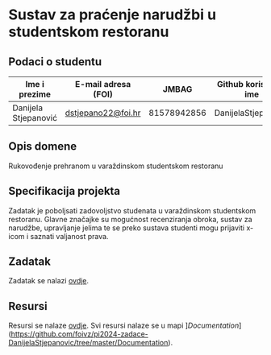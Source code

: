 
# Sustav za praćenje narudžbi u studentskom restoranu

## Podaci o studentu

Ime i prezime | E-mail adresa (FOI) | JMBAG | Github korisničko ime
------------  | ------------------- | ----- | ---------------------
Danijela Stjepanović | dstjepano22@foi.hr | 81578942856 | DanijelaStjepanovic


## Opis domene
Rukovođenje prehranom u varaždinskom studentskom restoranu 

## Specifikacija projekta
Zadatak je poboljsati zadovoljstvo studenata u varaždinskom studentskom restoranu. Glavne značajke su mogućnost recenziranja obroka, sustav za narudžbe, upravljanje jelima te se preko sustava studenti mogu prijaviti x-icom i saznati valjanost prava.

## Zadatak
Zadatak se nalazi [ovdje](https://github.com/foivz/pi2024-zadace-DanijelaStjepanovic/blob/master/Documentation/Zadatak%20-%20SCVZ.pdf).

## Resursi
Resursi se nalaze [ovdje](https://github.com/foivz/pi2024-zadace-DanijelaStjepanovic/tree/master/Documentation).
Svi resursi nalaze se u mapi ]_Documentation_](https://github.com/foivz/pi2024-zadace-DanijelaStjepanovic/tree/master/Documentation).
